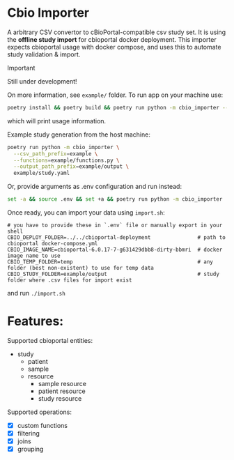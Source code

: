 # Cbio Importer

A arbitrary CSV convertor to cBioPortal-compatible csv study set. It is using the **offline study import** for cbioportal docker deployment.
This importer expects cbioportal usage with docker compose, and uses this to automate study validation & import.

> [!IMPORTANT]  
> Still under development!

On more information, see ``example/`` folder.
To run app on your machine use:

`````bash
poetry install && poetry build && poetry run python -m cbio_importer --help
`````
which will print usage information. 

Example study generation from the host machine:
`````bash
poetry run python -m cbio_importer \
  --csv_path_prefix=example \
  --functions=example/functions.py \
  --output_path_prefix=example/output \
  example/study.yaml
`````
Or, provide arguments as .env configuration and run instead:
```bash
set -a && source .env && set +a && poetry run python -m cbio_importer
```

Once ready, you can import your data using `import.sh`:
```
# you have to provide these in `.env` file or manually export in your shell
CBIO_DEPLOY_FOLDER=../../cbioportal-deployment               # path to cbioportal docker-compose.yml
CBIO_IMAGE_NAME=cbioportal-6.0.17-7-g631429dbb8-dirty-bbmri  # docker image name to use
CBIO_TEMP_FOLDER=temp                                        # any folder (best non-existent) to use for temp data
CBIO_STUDY_FOLDER=example/output                             # study folder where .csv files for import exist
```
and run
`./import.sh`


# Features:
Supported cbioportal entities:
 - study
   - patient
   - sample
   - resource
     - sample resource
     - patient resource
     - study resource

Supported operations:
 - [x] custom functions
 - [x] filtering
 - [x] joins
 - [x] grouping